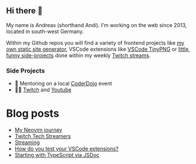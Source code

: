 ## Hi there 👋

My name is Andreas (shorthand Andi). I'm working on the web since 2013, located in south-west Germany.

Within my Github repos you will find a variety of frontend projects like [my own static site generator](https://github.com/andi1984/back2roots), VSCode extensions like [VSCode TinyPNG](https://github.com/andi1984/vscode-tinypng) or [little, funny side-projects](https://emojisocket.herokuapp.com/) done within my weekly [Twitch streams](https://www.twitch.tv/andi1984).

### Side Projects

- 🎒️ Mentoring on a local [CoderDojo](https://coderdojo-saar.de/) event
- 👨‍💻️ [Twitch](https://www.twitch.tv/andi198) and [Youtube](https://www.youtube.com/channel/UC9yhSlXfpjleDuJV1AGViIg)

# Blog posts
<!-- BLOG-POST-LIST:START -->
- [My Neovim journey](https://dev.to/andi1984/my-neovim-journey-3on6)
- [Twitch Tech Streamers](https://dev.to/andi1984/twitch-tech-streamers-23l0)
- [Streaming](https://dev.to/andi1984/streaming-o50)
- [How do you test your VSCode extensions?](https://dev.to/andi1984/how-do-you-test-your-vscode-extensions-56ob)
- [Starting with TypeScript via JSDoc](https://dev.to/andi1984/starting-with-typescript-via-jsdoc-3ji5)
<!-- BLOG-POST-LIST:END -->
